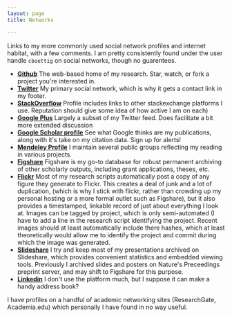 ```yaml
---
layout: page
title: Networks

---
```



Links to my more commonly used social network profiles and internet habitat, with a few comments.  I am pretty consistently found under the user handle `cboettig` on social networks, though no guarentees.  

* __[<i class="icon-github"></i> Github](http://github.com/cboettig)__ The web-based home of my research.  Star, watch, or fork a project you're interested in.  
* __[<i class="icon-twitter"></i> Twitter](http://twitter.com/cboettig)__ My primary social network, which is why it gets a contact link in my footer.  
* __[<i class="icon-stackoverflow"></i> StackOverflow](http://stackoverflow.com/users/258662/carl)__ Profile includes links to other stackexchange platforms I use.  Reputation should give some idea of how active I am on each)
* __[<i class="icon-gplus"></i> Google Plus](https://plus.google.com/112929796403983408632/about)__ Largely a subset of my Twitter feed. Does facilitate a bit more extended discussion
* __[Google Scholar profile](http://scholar.google.com/citations?hl=en&user=zj2rRtEAAAAJ)__ See what Google thinks are my publications, along with it's take on my citation data. Sign up for alerts! 
* __[Mendeley Profile](http://www.mendeley.com/profiles/carl-boettiger/)__ I maintain several public groups reflecting my reading in various projects.
* __[Figshare](http://figshare.com/authors/Carl%20Boettiger/96387)__ Figshare is my go-to database for robust permanent archiving of other scholarly outputs, including grant applications, theses, etc.  
* __[Flickr](http://www.flickr.com/people/cboettig/)__ Most of my research scripts automatically post a copy of any figure they generate to Flickr.  This creates a deal of junk and a lot of duplication, (which is why I stick with flickr, rather than crowding up my personal hosting or a more formal outlet such as Figshare), but it also provides a timestamped, linkable record of just about everything I look at.  Images can be tagged by project, which is only semi-automated (I have to add a line in the research script identifying the project.  Recent images should at least automatically include there hashes, which at least theoretically would allow me to identify the project and commit during which the image was generated.  
* __[Slideshare](http://www.slideshare.net/cboettig)__ I try and keep most of my presentations archived on Slideshare, which provides convenient statistics and embedded viewing tools. Previously I archived slides and posters on Nature's Preceedings preprint server, and may shift to Figshare for this purpose.  
* __[<i class="icon-linkedin"></i> Linkedin](http://www.linkedin.com/in/cboettig/)__ I don't use the platform much, but I suppose it can make a handy address book? 

I have profiles on a handful of academic networking sites (ResearchGate, Academia.edu) which personally I have found in no way useful. 

<!-- bibsonomy? Quora? -->
